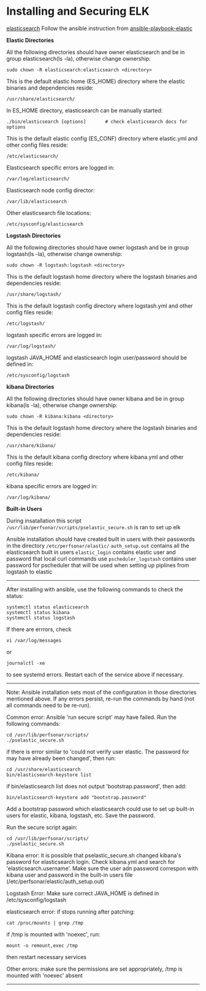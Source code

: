 # Installing and Securing ELK

[elasticsearch](https://www.elastic.co/guide/en/elasticsearch/reference/current/elasticsearch-intro.html)
Follow the ansible instruction from [ansible-playbook-elastic](https://github.com/UMNET-perfSONAR/ansible-playbook-elastic)


**Elastic Directories**

All the following directories should have owner elasticsearch and be in group elasticsearch(ls -la), otherwise change ownership:
```
sudo chown -R elasticsearch:elasticsearch <directory>
```

This is the default elastic home (ES_HOME) directory where the elastic binaries and dependencies reside:

```
/usr/share/elasticsearch/
```
In ES_HOME directory, elasticsearch can be manually started:
```
./bin/elasticsearch [options]		# check elasticsearch docs for options
```

This is the default elastic config (ES_CONF) directory where elastic.yml and other config files reside:

```
/etc/elasticsearch/
```

Elasticsearch specific errors are logged in:

```
/var/log/elasticsearch/
```

Elasticsearch node config director:
```
/var/lib/elasticsearch
```

Other elasticsearch file locations:
```
/etc/sysconfig/elasticsearch
```


**Logstash Directories**

All the following directories should have owner logstash and be in group logstash(ls -la), otherwise change ownership:
```
sudo chown -R logstash:logstash <directory>
```

This is the default logstash home directory where the logstash binaries and dependencies reside:

```
/usr/share/logstash/
```

This is the default logstash config directory where logstash.yml and other config files reside:

```
/etc/logstash/
```

logstash specific errors are logged in:

```
/var/log/logstash/
```

logstash JAVA_HOME and elasticsearch login user/password should be defined in:
```
/etc/sysconfig/logstash
```


**kibana Directories**

All the following directories should have owner kibana and be in group kibana(ls -la), otherwise change ownership:
```
sudo chown -R kibana:kibana <directory>
```

This is the default logstash home directory where the logstash binaries and dependencies reside:

```
/usr/share/kibana/
```

This is the default kibana config directory where kibana.yml and other config files reside:

```
/etc/kibana/
```

kibana specific errors are logged in:

```
/var/log/kibana/
```


**Built-in Users**

During insatallation this script `/usr/lib/perfsonar/scripts/pselastic_secure.sh` is ran to set up elk


Ansible installation should have created built in users with their passwords in the directory `/etc/perfsonar/elastic/`
	`auth_setup.out` contains all the elasticsearch built in users
	`elastic_login` contains elastic user and password that local curl commands use
	`pscheduler_logstash` contains user password for pscheduler that will be used when setting up piplines from logstash to elastic


---


After installing with ansible, use the following commands to check the status:

```
systemctl status elasticsearch
systemctl status kibana
systemctl status logstash
```

If there are errrors, check 
```
vi /var/log/messages
```
or
```
journalctl -xe
```
to see systemd errors. Restart each of the service above if necessary.

---


Note: Ansible installation sets most of the configuration in those directories mentioned above. If any errors persist, re-run the commands by hand (not all commands need to be re-run). 

Common error: Ansible 'run secure script' may have failed. Run the following commands:
```
cd /usr/lib/perfsonar/scripts/
./pselastic_secure.sh
```

if there is error similar to 'could not verify user elastic. The password for may have already been changed', then run:
```
cd /usr/share/elasticsearch
bin/elasticsearch-keystore list
```

if bin/elasticsearch list does not output 'bootstrap.password', then add:
```
bin/elasticsearch-keystore add "bootstrap.password"
```
Add a bootstrap password which elasticsearch could use to set up built-in users for elastic, kibana, logstash, etc. Save the password.

Run the secure script again:
```
cd /usr/lib/perfsonar/scripts/
./pselastic_secure.sh
```

Kibana error: it is possible that pselastic_secure.sh changed kibana's password for elasticsearch login. Check kibana.yml and search for 'elasticsearch.username'. Make sure the user adn password correspon with kibana user and password in the built-in users file (/etc/perfsonar/elastic/auth_setup.out)

Logstash Error: Make sure correct JAVA_HOME is defined in /etc/sysconfig/logstash

elasticsearch error: if stops running after patching:
```
cat /proc/mounts | grep /tmp
```
if /tmp is mounted with 'noexec', run:
```
mount -o remount,exec /tmp
```
then restart necessary services

Other errors: make sure the permissions are set appropriately, /tmp is mounted with 'noexec' absent



---


